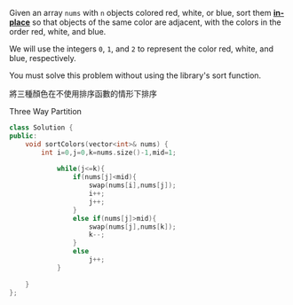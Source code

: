 Given an array `nums` with `n` objects colored red, white, or blue, sort them **[in-place](https://en.wikipedia.org/wiki/In-place_algorithm)** so that objects of the same color are adjacent, with the colors in the order red, white, and blue.

We will use the integers `0`, `1`, and `2` to represent the color red, white, and blue, respectively.

You must solve this problem without using the library's sort function.

將三種顏色在不使用排序函數的情形下排序

Three Way Partition

```cpp
class Solution {
public:
    void sortColors(vector<int>& nums) {
        int i=0,j=0,k=nums.size()-1,mid=1;
        
            while(j<=k){
                if(nums[j]<mid){
                    swap(nums[i],nums[j]);
                    i++;
                    j++;
                }
                else if(nums[j]>mid){
                    swap(nums[j],nums[k]);
                    k--;
                }
                else 
                    j++;
            }
        
    }
};
```